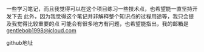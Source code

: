 一些学习笔记，而且我觉得可以在这个项目练习一些技术点，也希望能一直坚持开发下去
此外，因为我觉得这个笔记并非解释整个知识点的过程用途等，我只会提及我觉得比较重要的点
可能会有很多地方有问题，也希望能指出，我的邮箱是 gentlebob1998@icloud.com

github地址